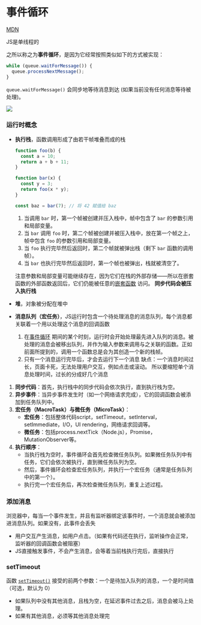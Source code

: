 # 事件循环

[MDN](https://developer.mozilla.org/zh-CN/docs/Web/JavaScript/Event_loop)

JS是单线程的

之所以称之为**事件循环**，是因为它经常按照类似如下的方式被实现：

```js
while (queue.waitForMessage()) {
  queue.processNextMessage();
}
```

`queue.waitForMessage()` 会同步地等待消息到达 (如果当前没有任何消息等待被处理)。

![](https://developer.mozilla.org/zh-CN/docs/Web/JavaScript/Event_loop/the_javascript_runtime_environment_example.svg)

### 运行时概念

- **执行栈**，函数调用形成了由若干帧堆叠而成的栈

  ```js
  function foo(b) {
    const a = 10;
    return a + b + 11;
  }
  
  function bar(x) {
    const y = 3;
    return foo(x * y);
  }
  
  const baz = bar(7); // 将 42 赋值给 baz
  ```

    1. 当调用 `bar` 时，第一个帧被创建并压入栈中，帧中包含了 `bar` 的参数引用和局部变量。
    2. 当 `bar` 调用 `foo` 时，第二个帧被创建并被压入栈中，放在第一个帧之上，帧中包含 `foo` 的参数引用和局部变量。
    3. 当 `foo` 执行完毕然后返回时，第二个帧就被弹出栈（剩下 `bar` 函数的调用帧）。
    4. 当 `bar` 也执行完毕然后返回时，第一个帧也被弹出，栈就被清空了。

  注意参数和局部变量可能继续存在，因为它们在栈的外部存储——所以在嵌套函数的外部函数返回后，它们仍能被任意的[嵌套函数](https://developer.mozilla.org/zh-CN/docs/Web/JavaScript/Guide/Functions#嵌套函数和闭包)
  访问。
  **同步代码会被压入执行栈**

- **堆**，对象被分配在堆中

- **消息队列（宏任务）**，JS运行时包含一个待处理消息的消息队列，每个消息都关联着一个用以处理这个消息的回调函数

    1. 在[事件循环](https://developer.mozilla.org/zh-CN/docs/Web/JavaScript/Event_loop#事件循环)
       期间的某个时刻，运行时会开始处理最先进入队列的消息。被处理的消息会被移出队列，并作为输入参数来调用与之关联的函数。正如前面所提到的，调用一个函数总是会为其创造一个新的栈帧。
    2. 只有一个消息运行完毕后，才会去运行下一个消息
       缺点：一个消息时间过长，页面卡死，无法处理用户交互，例如点击或滚动。
       所以要缩短单个消息处理时间，过长的分成好几个消息


1. **同步代码**：首先，执行栈中的同步代码会依次执行，直到执行栈为空。
2. **异步事件**：当异步事件发生时（如一个网络请求完成），它的回调函数会被添加到任务队列中。
3. **宏任务（MacroTask）与微任务（MicroTask）**：
    - **宏任务**：包括整体代码script，setTimeout，setInterval，setImmediate，I/O，UI rendering，网络请求回调等。
    - **微任务**：包括process.nextTick（Node.js），Promise，MutationObserver等。
4. **执行顺序**：
    - 当执行栈为空时，事件循环会首先检查微任务队列。如果微任务队列中有任务，它们会依次被执行，直到微任务队列为空。
    - 然后，事件循环会检查宏任务队列，并执行一个宏任务（通常是任务队列中的第一个）。
    - 执行完一个宏任务后，再次检查微任务队列，重复上述过程。

### 添加消息

浏览器中，每当一个事件发生，并且有监听器绑定该事件时，一个消息就会被添加进消息队列。如果没有，此事件会丢失

- 用户交互产生消息，如用户点击。（如果有代码还在执行，监听操作会正常，监听器的回调函数会被阻塞）
- JS直接触发事件，不会产生消息，会等着当前栈执行完后，直接执行

### setTimeout

函数 [`setTimeout()`](https://developer.mozilla.org/zh-CN/docs/Web/API/Window/setTimeout)
接受的前两个参数：一个是待加入队列的消息，一个是时间值（可选，默认为 0）

- 如果队列中没有其他消息，且栈为空，在延迟事件过去之后，消息会被马上处理。
- 如果有其他消息，必须等其他消息处理完

